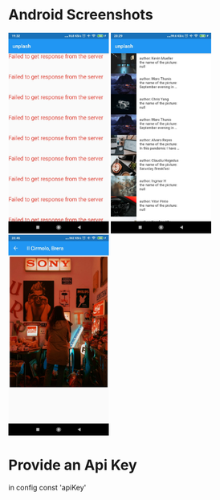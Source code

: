 # Android Screenshots
<div>
<img src="https://github.com/dashkin-dima/unsplash-flutter/blob/master/screenshot/errorPage.jpg" alt="Screenshot fisrt page" width="200">
<img src="https://github.com/dashkin-dima/unsplash-flutter/blob/master/screenshot/firstPage.jpg" alt="Screenshot second page" width="200">
<img src="https://github.com/dashkin-dima/unsplash-flutter/blob/master/screenshot/secondPage.jpg" alt="Screenshot error page" width="200">
</div>

# Provide an Api Key
in config const 'apiKey' 
